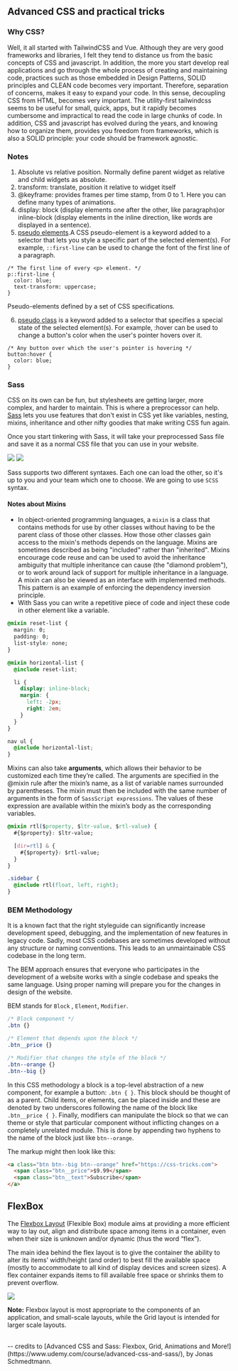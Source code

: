 ## Advanced CSS and practical tricks

### Why CSS?
Well, it all started with TailwindCSS and Vue. Although they are very good frameworks and libraries, I felt they tend to distance us from the basic concepts of CSS and javascript.
In addition, the more you start develop real applications and go through the whole process of creating and maintaining code, practices such as those embedded in Design Patterns, SOLID principles and CLEAN code becomes very important. Therefore, separation of concerns, makes it easy to expand your code. In this sense, decoupling CSS from HTML, becomes very important. The utility-first tailwindcss seems to be useful for small, quick, apps, but it rapidly becomes cumbersome and impractical to read the code in large chunks of code.
In addition, CSS and javascript has evolved during the years, and knowing how to organize them, provides you freedom from frameworks, which is also a SOLID principle: your code should be framework agnostic.


### Notes

1. Absolute vs relative position. Normally define parent widget as relative and child widgets as absolute.
2. transform: translate, position it relative to widget itself
3. @keyframe: provides frames per time stamp, from 0 to 1. Here you can define many types of animations.
4. display: block (display elements one after the other, like paragraphs)or inline-block (display elements in the inline direction, like words are displayed in a sentence).
5. [pseudo elements](https://developer.mozilla.org/en-US/docs/Web/CSS/Pseudo-elements).A CSS pseudo-element is a keyword added to a selector that lets you style a specific part of the selected element(s). For example, `::first-line` can be used to change the font of the first line of a paragraph.
```
/* The first line of every <p> element. */
p::first-line {
  color: blue;
  text-transform: uppercase;
}
```
Pseudo-elements defined by a set of CSS specifications.

6. [pseudo class](https://developer.mozilla.org/en-US/docs/Web/CSS/Pseudo-classes) is a keyword added to a selector that specifies a special state of the selected element(s). For example, :hover can be used to change a button's color when the user's pointer hovers over it.
```
/* Any button over which the user's pointer is hovering */
button:hover {
  color: blue;
}
```
### Sass

CSS on its own can be fun, but stylesheets are getting larger, more complex, and harder to maintain. This is where a preprocessor can help. [Sass](https://sass-lang.com/) lets you use features that don't exist in CSS yet like variables, nesting, mixins, inheritance and other nifty goodies that make writing CSS fun again.

Once you start tinkering with Sass, it will take your preprocessed Sass file and save it as a normal CSS file that you can use in your website.


<img src="img/saas.png" />
<img src="img/saasfeatrures.png" />

Sass supports two different syntaxes. Each one can load the other, so it's up to you and your team which one to choose. We are going to use `SCSS` syntax.

#### Notes about Mixins

- In object-oriented programming languages, a `mixin` is a class that contains methods for use by other classes without having to be the parent class of those other classes. How those other classes gain access to the mixin's methods depends on the language. Mixins are sometimes described as being "included" rather than "inherited". Mixins encourage code reuse and can be used to avoid the inheritance ambiguity that multiple inheritance can cause (the "diamond problem"), or to work around lack of support for multiple inheritance in a language. A mixin can also be viewed as an interface with implemented methods. This pattern is an example of enforcing the dependency inversion principle.
- With Sass you can write a repetitive piece of code and inject these code in other element like a variable.
```CSS
@mixin reset-list {
  margin: 0;
  padding: 0;
  list-style: none;
}

@mixin horizontal-list {
  @include reset-list;

  li {
    display: inline-block;
    margin: {
      left: -2px;
      right: 2em;
    }
  }
}

nav ul {
  @include horizontal-list;
}
```
Mixins can also take **arguments**, which allows their behavior to be customized each time they’re called. The arguments are specified in the @mixin rule after the mixin’s name, as a list of variable names surrounded by parentheses. The mixin must then be included with the same number of arguments in the form of `SassScript expressions`. The values of these expression are available within the mixin’s body as the corresponding variables.

```CSS
@mixin rtl($property, $ltr-value, $rtl-value) {
  #{$property}: $ltr-value;

  [dir=rtl] & {
    #{$property}: $rtl-value;
  }
}

.sidebar {
  @include rtl(float, left, right);
}
```


### BEM Methodology

It is a known fact that the right styleguide can significantly increase development speed, debugging, and the implementation of new features in legacy code. Sadly, most CSS codebases are sometimes developed without any structure or naming conventions. This leads to an unmaintainable CSS codebase in the long term.

The BEM approach ensures that everyone who participates in the development of a website works with a single codebase and speaks the same language. Using proper naming will prepare you for the changes in design of the website.

BEM stands for `Block` , `Element`, `Modifier`.

```CSS
/* Block component */
.btn {}

/* Element that depends upon the block */ 
.btn__price {}

/* Modifier that changes the style of the block */
.btn--orange {} 
.btn--big {}
```

In this CSS methodology a block is a top-level abstraction of a new component, for example a button: `.btn { }`. This block should be thought of as a parent. Child items, or elements, can be placed inside and these are denoted by two underscores following the name of the block like `.btn__price { }`. Finally, modifiers can manipulate the block so that we can theme or style that particular component without inflicting changes on a completely unrelated module. This is done by appending two hyphens to the name of the block just like `btn--orange`.

The markup might then look like this:

```html
<a class="btn btn--big btn--orange" href="https://css-tricks.com">
  <span class="btn__price">$9.99</span>
  <span class="btn__text">Subscribe</span>
</a>
```

## FlexBox

The [Flexbox Layout](https://css-tricks.com/snippets/css/a-guide-to-flexbox/) (Flexible Box) module aims at providing a more efficient way to lay out, align and distribute space among items in a container, even when their size is unknown and/or dynamic (thus the word “flex”).

The main idea behind the flex layout is to give the container the ability to alter its items’ width/height (and order) to best fill the available space (mostly to accommodate to all kind of display devices and screen sizes). A flex container expands items to fill available free space or shrinks them to prevent overflow.

<img src="img/flexbox.png" />

**Note:** Flexbox layout is most appropriate to the components of an application, and small-scale layouts, while the Grid layout is intended for larger scale layouts.


<br>
-- credits to [Advanced CSS and Sass: Flexbox, Grid, Animations and More!](https://www.udemy.com/course/advanced-css-and-sass/), by Jonas Schmedtmann.
